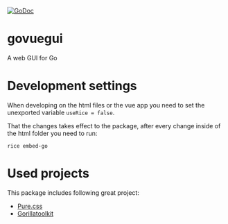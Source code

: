 [![GoDoc](https://godoc.org/github.com/as27/govuegui?status.svg)](https://godoc.org/github.com/as27/govuegui)

# govuegui
A web GUI for Go

# Development settings

When developing on the html files or the vue app you need to set the unexported variable `useRice = false`.

That the changes takes effect to the package, after every change inside of the html folder you need to run:

```
rice embed-go
```

# Used projects

This package includes following great project:

* [Pure.css](https://purecss.io/)
* [Gorillatoolkit](http://www.gorillatoolkit.org/)